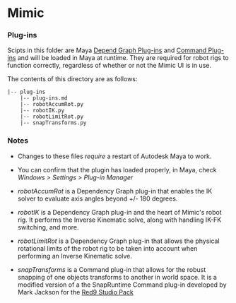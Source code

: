 # Mimic

### Plug-ins

Scipts in this folder are Maya
[Depend Graph Plug-ins](https://help.autodesk.com/view/MAYAUL/2017/ENU/?guid=__files_GUID_A9070270_9B5D_4511_8012_BC948149884D_htm)
and [Command Plug-ins](https://help.autodesk.com/view/MAYAUL/2017/ENU/?guid=__files_GUID_A9FA6DEF_4E48_45A7_AC65_A69E8A55F62D_htm)
and will be loaded in Maya at runtime. They are required for robot rigs to
function correctly, regardless of whether or not the Mimic UI is in use.

The contents of this directory are as follows:

```
|-- plug-ins
    |-- plug-ins.md
    |-- robotAccumRot.py
    |-- robotIK.py
    |-- robotLimitRot.py
    |-- snapTransforms.py
```


### Notes

- Changes to these files *require* a restart of Autodesk Maya to work.

- You can confirm that the plugin has loaded properly, in Maya, check
  *Windows > Settings > Plug-in Manager*
  
- *robotAccumRot* is a Dependency Graph plug-in that enables the IK solver to
  evaluate axis angles beyond +/- 180 degrees.
  
- *robotIK* is a Dependency Graph plug-in and the heart of Mimic's robot rig.
  It performs the Inverse Kinematic solve, along with handling IK-FK switching,
  and more.

- *robotLimitRot* is a Dependency Graph plug-in that allows the physical
  rotational limits of the robot rig to be taken into account when performing an
  Inverse Kinematic solve.

- *snapTransforms* is a Command plug-in that allows for the robust snapping of
  one objects transforms to another in world space. It is a modified version of a
  the SnapRuntime Command plug-in developed by Mark Jackson for the
  [Red9 Studio Pack](https://www.highend3d.com/maya/script/red9-studio-pack-for-maya)


#
